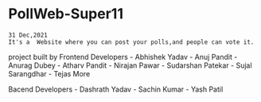 # PollWeb-Super11
    
    31 Dec,2021
    It's a  Website where you can post your polls,and people can vote it.



project built by
  Frontend Developers
    - Abhishek Yadav
    - Anuj Pandit
    - Anurag Dubey
    - Atharv Pandit
    - Nirajan Pawar
    - Sudarshan Patekar
    - Sujal Sarangdhar
    - Tejas More
 
 Bacend Developers
    - Dashrath Yadav
    - Sachin Kumar
    - Yash Patil
